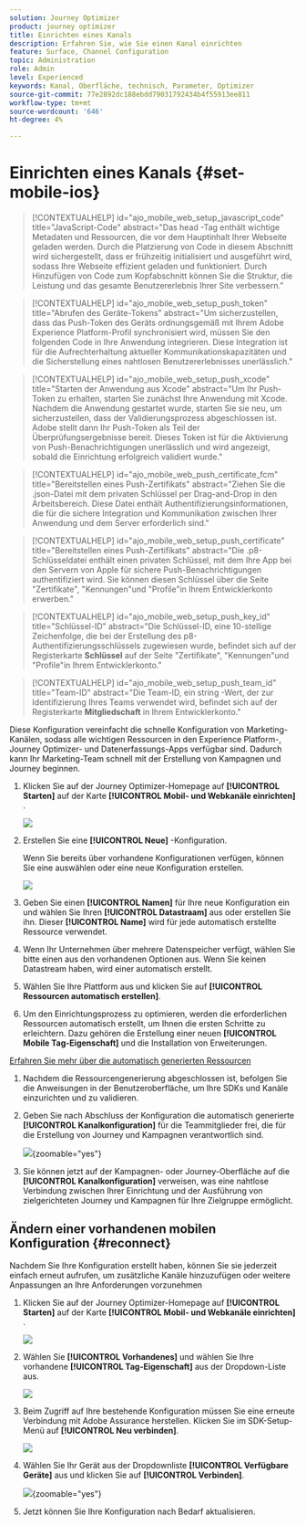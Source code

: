 ```yaml
---
solution: Journey Optimizer
product: journey optimizer
title: Einrichten eines Kanals
description: Erfahren Sie, wie Sie einen Kanal einrichten
feature: Surface, Channel Configuration
topic: Administration
role: Admin
level: Experienced
keywords: Kanal, Oberfläche, technisch, Parameter, Optimizer
source-git-commit: 77e2892dc188ebdd79031792434b4f55913ee811
workflow-type: tm+mt
source-wordcount: '646'
ht-degree: 4%

---
```


# Einrichten eines Kanals {#set-mobile-ios}

>[!CONTEXTUALHELP]
>id="ajo_mobile_web_setup_javascript_code"
>title="JavaScript-Code"
>abstract="Das head -Tag enthält wichtige Metadaten und Ressourcen, die vor dem Hauptinhalt Ihrer Webseite geladen werden. Durch die Platzierung von Code in diesem Abschnitt wird sichergestellt, dass er frühzeitig initialisiert und ausgeführt wird, sodass Ihre Webseite effizient geladen und funktioniert. Durch Hinzufügen von Code zum Kopfabschnitt können Sie die Struktur, die Leistung und das gesamte Benutzererlebnis Ihrer Site verbessern."

>[!CONTEXTUALHELP]
>id="ajo_mobile_web_setup_push_token"
>title="Abrufen des Geräte-Tokens"
>abstract="Um sicherzustellen, dass das Push-Token des Geräts ordnungsgemäß mit Ihrem Adobe Experience Platform-Profil synchronisiert wird, müssen Sie den folgenden Code in Ihre Anwendung integrieren. Diese Integration ist für die Aufrechterhaltung aktueller Kommunikationskapazitäten und die Sicherstellung eines nahtlosen Benutzererlebnisses unerlässlich."

>[!CONTEXTUALHELP]
>id="ajo_mobile_web_setup_push_xcode"
>title="Starten der Anwendung aus Xcode"
>abstract="Um Ihr Push-Token zu erhalten, starten Sie zunächst Ihre Anwendung mit Xcode. Nachdem die Anwendung gestartet wurde, starten Sie sie neu, um sicherzustellen, dass der Validierungsprozess abgeschlossen ist. Adobe stellt dann Ihr Push-Token als Teil der Überprüfungsergebnisse bereit. Dieses Token ist für die Aktivierung von Push-Benachrichtigungen unerlässlich und wird angezeigt, sobald die Einrichtung erfolgreich validiert wurde."

>[!CONTEXTUALHELP]
>id="ajo_mobile_web_push_certificate_fcm"
>title="Bereitstellen eines Push-Zertifikats"
>abstract="Ziehen Sie die .json-Datei mit dem privaten Schlüssel per Drag-and-Drop in den Arbeitsbereich. Diese Datei enthält Authentifizierungsinformationen, die für die sichere Integration und Kommunikation zwischen Ihrer Anwendung und dem Server erforderlich sind."

>[!CONTEXTUALHELP]
>id="ajo_mobile_web_setup_push_certificate"
>title="Bereitstellen eines Push-Zertifikats"
>abstract="Die .p8-Schlüsseldatei enthält einen privaten Schlüssel, mit dem Ihre App bei den Servern von Apple für sichere Push-Benachrichtigungen authentifiziert wird. Sie können diesen Schlüssel über die Seite &quot;Zertifikate&quot;, &quot;Kennungen&quot;und &quot;Profile&quot;in Ihrem Entwicklerkonto erwerben."

>[!CONTEXTUALHELP]
>id="ajo_mobile_web_setup_push_key_id"
>title="Schlüssel-ID"
>abstract="Die Schlüssel-ID, eine 10-stellige Zeichenfolge, die bei der Erstellung des p8-Authentifizierungsschlüssels zugewiesen wurde, befindet sich auf der Registerkarte **Schlüssel** auf der Seite &quot;Zertifikate&quot;, &quot;Kennungen&quot;und &quot;Profile&quot;in Ihrem Entwicklerkonto."

>[!CONTEXTUALHELP]
>id="ajo_mobile_web_setup_push_team_id"
>title="Team-ID"
>abstract="Die Team-ID, ein string -Wert, der zur Identifizierung Ihres Teams verwendet wird, befindet sich auf der Registerkarte **Mitgliedschaft** in Ihrem Entwicklerkonto."


Diese Konfiguration vereinfacht die schnelle Konfiguration von Marketing-Kanälen, sodass alle wichtigen Ressourcen in den Experience Platform-, Journey Optimizer- und Datenerfassungs-Apps verfügbar sind. Dadurch kann Ihr Marketing-Team schnell mit der Erstellung von Kampagnen und Journey beginnen.

1. Klicken Sie auf der Journey Optimizer-Homepage auf **[!UICONTROL Starten]** auf der Karte **[!UICONTROL Mobil- und Webkanäle einrichten]** .

   ![](assets/guided-setup-config-1.png)

1. Erstellen Sie eine **[!UICONTROL Neue]** -Konfiguration.

   Wenn Sie bereits über vorhandene Konfigurationen verfügen, können Sie eine auswählen oder eine neue Konfiguration erstellen.

   ![](assets/guided-setup-config-2.png)

1. Geben Sie einen **[!UICONTROL Namen]** für Ihre neue Konfiguration ein und wählen Sie Ihren **[!UICONTROL Datastraam]** aus oder erstellen Sie ihn. Dieser **[!UICONTROL Name]** wird für jede automatisch erstellte Ressource verwendet.

1. Wenn Ihr Unternehmen über mehrere Datenspeicher verfügt, wählen Sie bitte einen aus den vorhandenen Optionen aus. Wenn Sie keinen Datastream haben, wird einer automatisch erstellt.

1. Wählen Sie Ihre Plattform aus und klicken Sie auf **[!UICONTROL Ressourcen automatisch erstellen]**.

1. Um den Einrichtungsprozess zu optimieren, werden die erforderlichen Ressourcen automatisch erstellt, um Ihnen die ersten Schritte zu erleichtern. Dazu gehören die Erstellung einer neuen **[!UICONTROL Mobile Tag-Eigenschaft]** und die Installation von Erweiterungen.

[Erfahren Sie mehr über die automatisch generierten Ressourcen](set-mobile-config.md#auto-create-resources)

1. Nachdem die Ressourcengenerierung abgeschlossen ist, befolgen Sie die Anweisungen in der Benutzeroberfläche, um Ihre SDKs und Kanäle einzurichten und zu validieren.

1. Geben Sie nach Abschluss der Konfiguration die automatisch generierte **[!UICONTROL Kanalkonfiguration]** für die Teammitglieder frei, die für die Erstellung von Journey und Kampagnen verantwortlich sind.

   ![](assets/guided-setup-config-ios-8.png){zoomable="yes"}

1. Sie können jetzt auf der Kampagnen- oder Journey-Oberfläche auf die **[!UICONTROL Kanalkonfiguration]** verweisen, was eine nahtlose Verbindung zwischen Ihrer Einrichtung und der Ausführung von zielgerichteten Journey und Kampagnen für Ihre Zielgruppe ermöglicht.

## Ändern einer vorhandenen mobilen Konfiguration {#reconnect}

Nachdem Sie Ihre Konfiguration erstellt haben, können Sie sie jederzeit einfach erneut aufrufen, um zusätzliche Kanäle hinzuzufügen oder weitere Anpassungen an Ihre Anforderungen vorzunehmen

1. Klicken Sie auf der Journey Optimizer-Homepage auf **[!UICONTROL Starten]** auf der Karte **[!UICONTROL Mobil- und Webkanäle einrichten]** .

   ![](assets/guided-setup-config-1.png)

1. Wählen Sie **[!UICONTROL Vorhandenes]** und wählen Sie Ihre vorhandene **[!UICONTROL Tag-Eigenschaft]** aus der Dropdown-Liste aus.

   ![](assets/guided-setup-config-ios-9.png)

1. Beim Zugriff auf Ihre bestehende Konfiguration müssen Sie eine erneute Verbindung mit Adobe Assurance herstellen. Klicken Sie im SDK-Setup-Menü auf **[!UICONTROL Neu verbinden]**.

   ![](assets/guided-setup-config-ios-10.png)

1. Wählen Sie Ihr Gerät aus der Dropdownliste **[!UICONTROL Verfügbare Geräte]** aus und klicken Sie auf **[!UICONTROL Verbinden]**.

   ![](assets/guided-setup-config-ios-11.png){zoomable="yes"}

1. Jetzt können Sie Ihre Konfiguration nach Bedarf aktualisieren.

